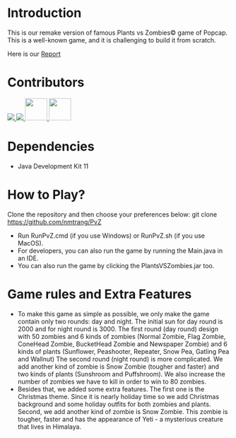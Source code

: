 # Introduction
This is our remake version of famous Plants vs Zombies© game of Popcap. This is a well-known game, and it is challenging to build it from scratch.

Here is our [Report](https://docs.google.com/document/d/1FxKF-531hK_pAN7a6w6KYml_gTZ_ChAgyOIVZbdSTS0/edit?fbclid=IwAR3KQSMVT59SVw7OTL4fDKjk0JuNHrA7eGFQdIZF7GYPzH4F1nvEUm034c0#)

# Contributors
<a href="https://github.com/nmtrang/">
  <img src="https://avatars3.githubusercontent.com/u/39549148?s=50&u=8f94f728910855ef83a3dd110779c6d6094c8e8c&v=4?size=50">
</a>
<a href="https://github.com/MrCat-2510/">
  <img src="https://avatars3.githubusercontent.com/u/58814046?s=50&u=276c4eea4cbdccc3e60fa4d6e74b847643aa604c&v=4?size=50">
</a>
<a href="https://github.com/phuctran2912/">
  <img width="50" src="https://scontent.fsgn3-1.fna.fbcdn.net/v/t1.0-9/132563279_3496861683873097_2149912320192801838_o.jpg?_nc_cat=111&ccb=2&_nc_sid=09cbfe&_nc_ohc=xSNn6zI2AoQAX8vS-30&_nc_oc=AQnH0T74xOxiaNAiTeYC76q-RosEnOlylwZL_2mKUeOJGpCGc1LFJRe9zhOszeM6Qgw&_nc_ht=scontent.fsgn3-1.fna&oh=10528a4d62cd9df801c4563804ab9674&oe=601B3728">
</a>
<a href="https://github.com/TraLe-ITDSIU19058/">
  <img width="50" src="https://scontent.fsgn8-1.fna.fbcdn.net/v/t1.0-9/132388923_404524787649678_3058112293722031868_o.jpg?_nc_cat=108&ccb=2&_nc_sid=174925&_nc_ohc=02fZiO7p_04AX9AYCMK&_nc_ht=scontent.fsgn8-1.fna&oh=bc61d23f7b49c7079b6f77ccbf8dec57&oe=601D3CC1">
</a>

# Dependencies
- Java Development Kit 11

# How to Play?
Clone the repository and then choose your preferences below:
git clone https://github.com/nmtrang/PvZ
- Run RunPvZ.cmd (if you use Windows) or RunPvZ.sh (if you use MacOS).
- For developers, you can also run the game by running the Main.java in an IDE.
- You can also run the game by clicking the PlantsVSZombies.jar too.

# Game rules and Extra Features
- To make this game as simple as possible, we only make the game contain only two rounds: day and night. The initial sun for day round is 2000 and for night round is 3000.
  The first round (day round) design with 50 zombies and 6 kinds of zombies (Normal Zombie, Flag Zombie, ConeHead Zombie, BucketHead Zombie and Newspaper Zombie) and 6 kinds of plants (Sunflower, Peashooter, Repeater, Snow Pea, Gatling Pea and Wallnut)
  The second round (night round) is more complicated. We add another kind of zombie is Snow Zombie (tougher and faster) and two kinds of plants (Sunshroom and Puffshroom). We also increase the number of zombies we have to kill in order to win to 80 zombies.
- Besides that, we added some extra features. The first one is the Christmas theme. Since it is nearly holiday time so we add Christmas background and some holiday outfits for both zombies and plants. Second, we add another kind of zombie is Snow Zombie. This zombie is tougher, faster and has the appearance of Yeti - a mysterious creature that lives in Himalaya.